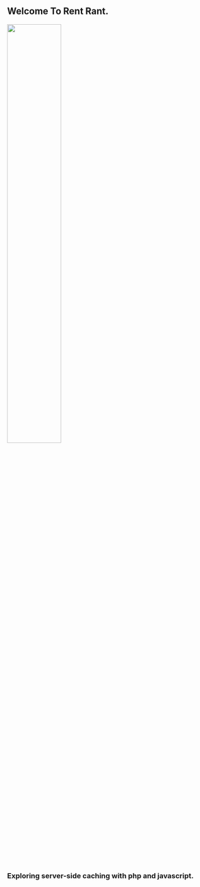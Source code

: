 ## Welcome To Rent Rant.

<img src="http://res.cloudinary.com/dwnehv6tb/image/upload/v1520828908/rent_rant_idkby1.jpg" width="50%"/>

### Exploring server-side caching with php and javascript.
